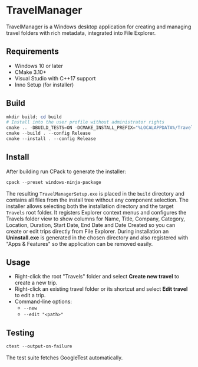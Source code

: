 # TravelManager

TravelManager is a Windows desktop application for creating and managing travel folders with rich metadata, integrated into File Explorer.

## Requirements
- Windows 10 or later
- CMake 3.10+
- Visual Studio with C++17 support
- Inno Setup (for installer)

## Build
```powershell
mkdir build; cd build
# Install into the user profile without administrator rights
cmake .. -DBUILD_TESTS=ON -DCMAKE_INSTALL_PREFIX="%LOCALAPPDATA%/TravelManager"
cmake --build . --config Release
cmake --install . --config Release
```

## Install
After building run CPack to generate the installer:
```powershell
cpack --preset windows-ninja-package
```
The resulting `TravelManagerSetup.exe` is placed in the `build` directory and
contains all files from the install tree without any component selection.
The installer allows selecting both the installation directory and the target
`Travels` root folder. It registers Explorer context menus and configures the
Travels folder view to show columns for Name, Title, Company, Category, Location,
Duration, Start Date, End Date and Date Created so you can create or edit trips
directly from File Explorer. During installation an **Uninstall.exe** is
generated in the chosen directory and also registered with "Apps & Features" so
the application can be removed easily.

## Usage
- Right-click the root "Travels" folder and select **Create new travel** to create a new trip.
- Right-click an existing travel folder or its shortcut and select **Edit travel** to edit a trip.
- Command-line options:
  - `--new`
  - `--edit "<path>"`

## Testing
```powershell
ctest --output-on-failure
```
The test suite fetches GoogleTest automatically.
